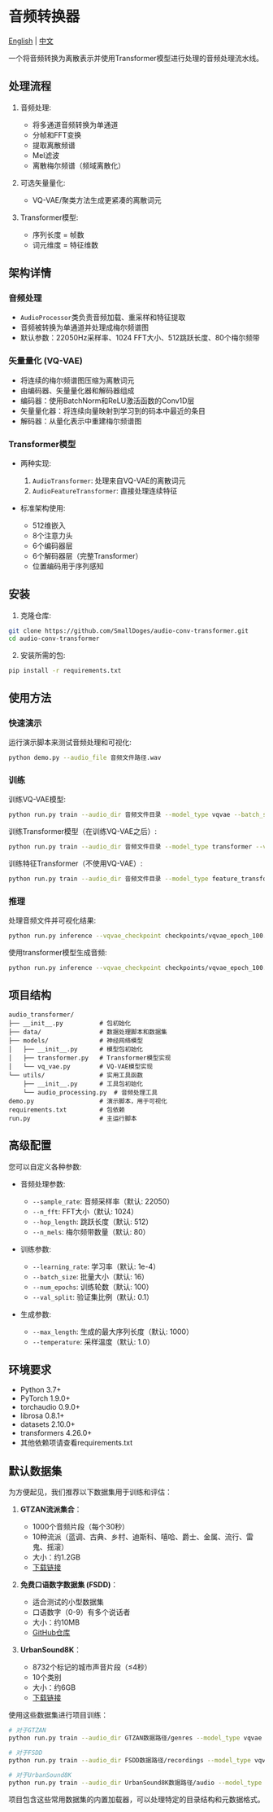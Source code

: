 # 音频转换器

[English](README.md) | [中文](README_CN.md)

一个将音频转换为离散表示并使用Transformer模型进行处理的音频处理流水线。

## 处理流程

1. 音频处理:
   - 将多通道音频转换为单通道
   - 分帧和FFT变换
   - 提取离散频谱
   - Mel滤波
   - 离散梅尔频谱（频域离散化）

2. 可选矢量量化:
   - VQ-VAE/聚类方法生成更紧凑的离散词元

3. Transformer模型:
   - 序列长度 = 帧数
   - 词元维度 = 特征维数

## 架构详情

### 音频处理
- `AudioProcessor`类负责音频加载、重采样和特征提取
- 音频被转换为单通道并处理成梅尔频谱图
- 默认参数：22050Hz采样率、1024 FFT大小、512跳跃长度、80个梅尔频带

### 矢量量化 (VQ-VAE)
- 将连续的梅尔频谱图压缩为离散词元
- 由编码器、矢量量化器和解码器组成
- 编码器：使用BatchNorm和ReLU激活函数的Conv1D层
- 矢量量化器：将连续向量映射到学习到的码本中最近的条目
- 解码器：从量化表示中重建梅尔频谱图

### Transformer模型
- 两种实现:
  1. `AudioTransformer`: 处理来自VQ-VAE的离散词元
  2. `AudioFeatureTransformer`: 直接处理连续特征

- 标准架构使用:
  - 512维嵌入
  - 8个注意力头
  - 6个编码器层
  - 6个解码器层（完整Transformer）
  - 位置编码用于序列感知

## 安装

1. 克隆仓库:
```bash
git clone https://github.com/SmallDoges/audio-conv-transformer.git
cd audio-conv-transformer
```

2. 安装所需的包:
```bash
pip install -r requirements.txt
```

## 使用方法

### 快速演示
运行演示脚本来测试音频处理和可视化:
```bash
python demo.py --audio_file 音频文件路径.wav
```

### 训练
训练VQ-VAE模型:
```bash
python run.py train --audio_dir 音频文件目录 --model_type vqvae --batch_size 16 --num_epochs 100
```

训练Transformer模型（在训练VQ-VAE之后）:
```bash
python run.py train --audio_dir 音频文件目录 --model_type transformer --vqvae_checkpoint checkpoints/vqvae_epoch_100.pt
```

训练特征Transformer（不使用VQ-VAE）:
```bash
python run.py train --audio_dir 音频文件目录 --model_type feature_transformer
```

### 推理
处理音频文件并可视化结果:
```bash
python run.py inference --vqvae_checkpoint checkpoints/vqvae_epoch_100.pt --audio_file 音频文件路径.wav
```

使用transformer模型生成音频:
```bash
python run.py inference --vqvae_checkpoint checkpoints/vqvae_epoch_100.pt --transformer_checkpoint checkpoints/transformer_epoch_100.pt --generate
```

## 项目结构

```
audio_transformer/
├── __init__.py          # 包初始化
├── data/                # 数据处理脚本和数据集
├── models/              # 神经网络模型
│   ├── __init__.py      # 模型包初始化
│   ├── transformer.py   # Transformer模型实现
│   └── vq_vae.py        # VQ-VAE模型实现
└── utils/               # 实用工具函数
    ├── __init__.py      # 工具包初始化
    └── audio_processing.py  # 音频处理工具
demo.py                  # 演示脚本，用于可视化
requirements.txt         # 包依赖
run.py                   # 主运行脚本
```

## 高级配置

您可以自定义各种参数:

- 音频处理参数:
  - `--sample_rate`: 音频采样率（默认: 22050）
  - `--n_fft`: FFT大小（默认: 1024）
  - `--hop_length`: 跳跃长度（默认: 512）
  - `--n_mels`: 梅尔频带数量（默认: 80）

- 训练参数:
  - `--learning_rate`: 学习率（默认: 1e-4）
  - `--batch_size`: 批量大小（默认: 16）
  - `--num_epochs`: 训练轮数（默认: 100）
  - `--val_split`: 验证集比例（默认: 0.1）

- 生成参数:
  - `--max_length`: 生成的最大序列长度（默认: 1000）
  - `--temperature`: 采样温度（默认: 1.0）

## 环境要求

- Python 3.7+
- PyTorch 1.9.0+
- torchaudio 0.9.0+
- librosa 0.8.1+
- datasets 2.10.0+
- transformers 4.26.0+
- 其他依赖项请查看requirements.txt 

## 默认数据集

为方便起见，我们推荐以下数据集用于训练和评估：

1. **GTZAN流派集合**：
   - 1000个音频片段（每个30秒）
   - 10种流派（蓝调、古典、乡村、迪斯科、嘻哈、爵士、金属、流行、雷鬼、摇滚）
   - 大小：约1.2GB
   - [下载链接](https://www.kaggle.com/datasets/andradaolteanu/gtzan-dataset-music-genre-classification)

2. **免费口语数字数据集 (FSDD)**：
   - 适合测试的小型数据集
   - 口语数字（0-9）有多个说话者
   - 大小：约10MB
   - [GitHub仓库](https://github.com/Jakobovski/free-spoken-digit-dataset)

3. **UrbanSound8K**：
   - 8732个标记的城市声音片段（≤4秒）
   - 10个类别
   - 大小：约6GB
   - [下载链接](https://urbansounddataset.weebly.com/urbansound8k.html)

使用这些数据集进行项目训练：

```bash
# 对于GTZAN
python run.py train --audio_dir GTZAN数据路径/genres --model_type vqvae --dataset_type gtzan

# 对于FSDD
python run.py train --audio_dir FSDD数据路径/recordings --model_type vqvae --dataset_type fsdd

# 对于UrbanSound8K
python run.py train --audio_dir UrbanSound8K数据路径/audio --model_type vqvae --dataset_type urbansound
```

项目包含这些常用数据集的内置加载器，可以处理特定的目录结构和元数据格式。 